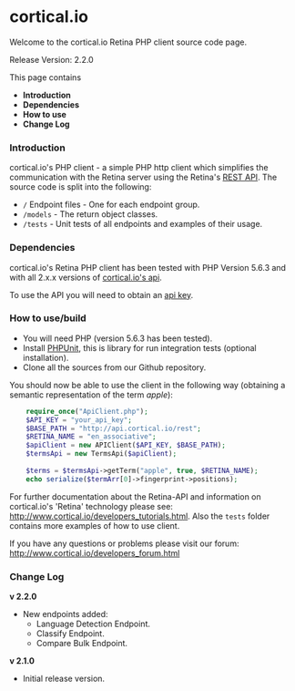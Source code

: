 cortical.io
===========
Welcome to the cortical.io Retina PHP client source code page.

Release Version: 2.2.0

This page contains
<UL>
<LI><B>Introduction</B></LI>
<LI><B>Dependencies</B></LI>
<LI><B>How to use</B></LI>
<LI><B>Change Log</B></LI>
</UL>


### Introduction
cortical.io's PHP client - a simple PHP http client which simplifies the communication with the Retina server using the Retina's <a href="http://api.cortical.io/">REST API</a>. 
The source code is split into the following:

* `/` Endpoint files - One for each endpoint group.
* `/models` - The return object classes.
* `/tests` - Unit tests of all endpoints and examples of their usage.


### Dependencies
cortical.io's Retina PHP client has been tested with PHP Version 5.6.3 and with all 2.x.x versions of <a href="http://api.cortical.io">cortical.io's api</a>.

To use the API you will need to obtain an <a href="http://www.cortical.io/resources_apikey.html">api key</a>.


### How to use/build
* You will need PHP (version 5.6.3 has been tested).
* Install <a href="https://phpunit.de/getting-started.html">PHPUnit</a>, this is library for run integration tests (optional installation).
* Clone all the sources from our Github repository.

You should now be able to use the client in the following way (obtaining a semantic representation of the term *apple*):

```php
    require_once("ApiClient.php");
    $API_KEY = "your_api_key";
    $BASE_PATH = "http://api.cortical.io/rest";
    $RETINA_NAME = "en_associative";
    $apiClient = new APIClient($API_KEY, $BASE_PATH);
    $termsApi = new TermsApi($apiClient);
    
    $terms = $termsApi->getTerm("apple", true, $RETINA_NAME);
    echo serialize($termArr[0]->fingerprint->positions);
```

For further documentation about the Retina-API and information on cortical.io's 'Retina' technology please see: 
http://www.cortical.io/developers_tutorials.html. Also the `tests` folder contains more examples of how to use client. 

If you have any questions or problems please visit our forum:
http://www.cortical.io/developers_forum.html

### Change Log
<B>v 2.2.0</B>
* New endpoints added:
  * Language Detection Endpoint.
  * Classify Endpoint.
  * Compare Bulk Endpoint.

<B>v 2.1.0</B>
* Initial release version.
